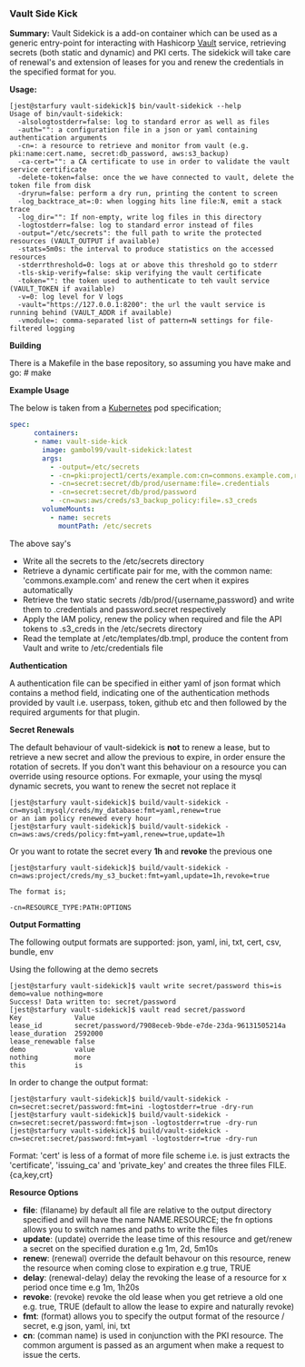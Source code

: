 
### **Vault Side Kick**

**Summary:**
Vault Sidekick is a add-on container which can be used as a generic entry-point for interacting with Hashicorp [Vault](https://vaultproject.io) service, retrieving secrets
(both static and dynamic) and PKI certs. The sidekick will take care of renewal's and extension of leases for you and renew the credentials in the specified format for you.

**Usage:**

```shell
[jest@starfury vault-sidekick]$ bin/vault-sidekick --help
Usage of bin/vault-sidekick:
  -alsologtostderr=false: log to standard error as well as files
  -auth="": a configuration file in a json or yaml containing authentication arguments
  -cn=: a resource to retrieve and monitor from vault (e.g. pki:name:cert.name, secret:db_password, aws:s3_backup)
  -ca-cert="": a CA certificate to use in order to validate the vault service certificate
  -delete-token=false: once the we have connected to vault, delete the token file from disk
  -dryrun=false: perform a dry run, printing the content to screen
  -log_backtrace_at=:0: when logging hits line file:N, emit a stack trace
  -log_dir="": If non-empty, write log files in this directory
  -logtostderr=false: log to standard error instead of files
  -output="/etc/secrets": the full path to write the protected resources (VAULT_OUTPUT if available)
  -stats=5m0s: the interval to produce statistics on the accessed resources
  -stderrthreshold=0: logs at or above this threshold go to stderr
  -tls-skip-verify=false: skip verifying the vault certificate
  -token="": the token used to authenticate to teh vault service (VAULT_TOKEN if available)
  -v=0: log level for V logs
  -vault="https://127.0.0.1:8200": the url the vault service is running behind (VAULT_ADDR if available)
  -vmodule=: comma-separated list of pattern=N settings for file-filtered logging
```

**Building**

There is a Makefile in the base repository, so assuming you have make and go: # make 

**Example Usage**

The below is taken from a [Kubernetes](https://github.com/kubernetes/kubernetes) pod specification;

```YAML
spec:
      containers:
      - name: vault-side-kick
        image: gambol99/vault-sidekick:latest
        args:
          - -output=/etc/secrets
          - -cn=pki:project1/certs/example.com:cn=commons.example.com,rv=true,up=2h
          - -cn=secret:secret/db/prod/username:file=.credentials
          - -cn=secret:secret/db/prod/password
          - -cn=aws:aws/creds/s3_backup_policy:file=.s3_creds
        volumeMounts:
          - name: secrets
            mountPath: /etc/secrets
```

The above say's

 - Write all the secrets to the /etc/secrets directory
 - Retrieve a dynamic certificate pair for me, with the common name: 'commons.example.com' and renew the cert when it expires automatically
 - Retrieve the two static secrets /db/prod/{username,password} and write them to .credentials and password.secret respectively
 - Apply the IAM policy, renew the policy when required and file the API tokens to .s3_creds in the /etc/secrets directory
 - Read the template at /etc/templates/db.tmpl, produce the content from Vault and write to /etc/credentials file

**Authentication**

A authentication file can be specified in either yaml of json format which contains a method field, indicating one of the authentication
methods provided by vault i.e. userpass, token, github etc and then followed by the required arguments for that plugin.

**Secret Renewals**

The default behaviour of vault-sidekick is **not** to renew a lease, but to retrieve a new secret and allow the previous to
expire, in order ensure the rotation of secrets. If you don't want this behaviour on a resource you can override using resource options. For exmaple,
your using the mysql dynamic secrets, you want to renew the secret not replace it

```shell
[jest@starfury vault-sidekick]$ build/vault-sidekick -cn=mysql:mysql/creds/my_database:fmt=yaml,renew=true
or an iam policy renewed every hour
[jest@starfury vault-sidekick]$ build/vault-sidekick -cn=aws:aws/creds/policy:fmt=yaml,renew=true,update=1h

```

Or you want to rotate the secret every **1h** and **revoke** the previous one

```shell
[jest@starfury vault-sidekick]$ build/vault-sidekick -cn=aws:project/creds/my_s3_bucket:fmt=yaml,update=1h,revoke=true

The format is;

-cn=RESOURCE_TYPE:PATH:OPTIONS
```

**Output Formatting**

The following output formats are supported: json, yaml, ini, txt, cert, csv, bundle, env

Using the following at the demo secrets

```shell
[jest@starfury vault-sidekick]$ vault write secret/password this=is demo=value nothing=more
Success! Data written to: secret/password
[jest@starfury vault-sidekick]$ vault read secret/password
Key            	Value
lease_id       	secret/password/7908eceb-9bde-e7de-23da-96131505214a
lease_duration 	2592000
lease_renewable	false
demo           	value
nothing        	more
this           	is
```

In order to change the output format:

```shell
[jest@starfury vault-sidekick]$ build/vault-sidekick -cn=secret:secret/password:fmt=ini -logtostderr=true -dry-run
[jest@starfury vault-sidekick]$ build/vault-sidekick -cn=secret:secret/password:fmt=json -logtostderr=true -dry-run
[jest@starfury vault-sidekick]$ build/vault-sidekick -cn=secret:secret/password:fmt=yaml -logtostderr=true -dry-run
```

Format: 'cert' is less of a format of more file scheme i.e. is just extracts the 'certificate', 'issuing_ca' and 'private_key' and creates the three files FILE.{ca,key,crt}

**Resource Options**

- **file**: (filaname) by default all file are relative to the output directory specified and will have the name NAME.RESOURCE; the fn options allows you to switch names and paths to write the files
- **update**: (update) override the lease time of this resource and get/renew a secret on the specified duration e.g 1m, 2d, 5m10s
- **renew**: (renewal) override the default behavour on this resource, renew the resource when coming close to expiration e.g true, TRUE
- **delay**: (renewal-delay) delay the revoking the lease of a resource for x period once time e.g 1m, 1h20s
- **revoke**: (revoke) revoke the old lease when you get retrieve a old one e.g. true, TRUE (default to allow the lease to expire and naturally revoke)
- **fmt**: (format) allows you to specify the output format of the resource / secret, e.g json, yaml, ini, txt
- **cn**: (comman name) is used in conjunction with the PKI resource. The common argument is passed as an argument when make a request to issue the certs.
